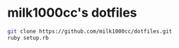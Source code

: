 # milk1000cc's dotfiles

```sh
git clone https://github.com/milk1000cc/dotfiles.git
ruby setup.rb
```
